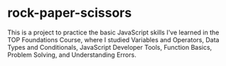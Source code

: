 # rock-paper-scissors
This is a project to practice the basic JavaScript skills I've learned in the TOP Foundations Course, where I studied Variables and Operators, Data Types and Conditionals, JavaScript Developer Tools, Function Basics, Problem Solving, and Understanding Errors.